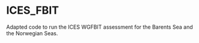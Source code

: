 # ICES_FBIT

Adapted code to run the ICES WGFBIT assessment for the Barents Sea and the Norwegian Seas.
